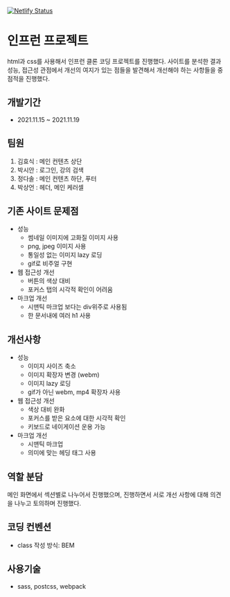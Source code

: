 [![Netlify Status](https://api.netlify.com/api/v1/badges/2a97a2bc-666c-4f2f-9b4d-dc1327d30cac/deploy-status)](https://app.netlify.com/sites/kingflearn/deploys)

# 인프런 프로젝트

html과 css를 사용해서 인프런 클론 코딩 프로젝트를 진행했다.
사이트를 분석한 결과 성능, 접근성 관점에서 개선의 여지가 있는 점들을 발견해서
개선해야 하는 사항들을 중점적을 진행했다.

## 개발기간

- 2021.11.15 ~ 2021.11.19

## 팀원

1. 김효식 : 메인 컨텐츠 상단
2. 박시안 : 로그인, 강의 검색
3. 정다솔 : 메인 컨텐츠 하단, 푸터
4. 박상언 : 헤더, 메인 케러셀

## 기존 사이트 문제점

- 성능
  - 썸네일 이미지에 고화질 이미지 사용
  - png, jpeg 이미지 사용
  - 통일성 없는 이미지 lazy 로딩
  - gif로 비주얼 구현
- 웹 접근성 개선
  - 버튼의 색상 대비
  - 포커스 탭의 시각적 확인이 어려움
- 마크업 개선
  - 시맨틱 마크업 보다는 div위주로 사용됨
  - 한 문서내에 여러 h1 사용

## 개선사항

- 성능
  - 이미지 사이즈 축소
  - 이미지 확장자 변경 (webm)
  - 이미지 lazy 로딩
  - gif가 아닌 webm, mp4 확장자 사용
- 웹 접근성 개선
  - 색상 대비 완화
  - 포커스를 받은 요소에 대한 시각적 확인
  - 키보드로 네이게이션 운용 가능
- 마크업 개선
  - 시맨틱 마크업
  - 의미에 맞는 헤딩 태그 사용

## 역할 분담

메인 화면에서 섹션별로 나누어서 진행했으며,
진행하면서 서로 개선 사항에 대해 의견을 나누고 토의하며 진행했다.

## 코딩 컨벤션

- class 작성 방식: BEM

## 사용기술

- sass, postcss, webpack
